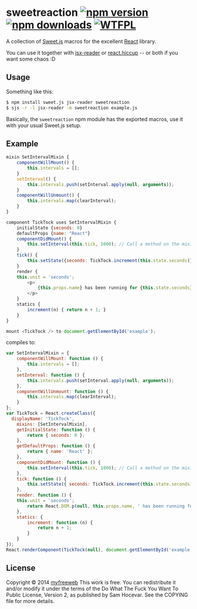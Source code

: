 # sweetreaction [![npm version](https://img.shields.io/npm/v/sweetreaction.svg?style=flat) ![npm downloads](https://img.shields.io/npm/dm/sweetreaction.svg?style=flat)](https://www.npmjs.org/package/sweetreaction) [![WTFPL](https://img.shields.io/badge/license-WTFPL-brightgreen.svg?style=flat)](https://www.tldrlegal.com/l/wtfpl)

A collection of [Sweet.js] macros for the excellent [React] library.

You can use it together with [jsx-reader] or [react.hiccup] -- or both if you want some chaos :D

[Sweet.js]: http://sweetjs.org
[React]: https://facebook.github.io/react/index.html
[jsx-reader]: https://github.com/jlongster/jsx-reader
[react.hiccup]: https://github.com/lantiga/react.hiccup

## Usage

Something like this:

```bash
$ npm install sweet.js jsx-reader sweetreaction
$ sjs -r -l jsx-reader -m sweetreaction example.js
```

Basically, the `sweetreaction` npm module has the exported macros, use it with your usual Sweet.js setup.

## Example

```js
mixin SetIntervalMixin {
	componentWillMount() {
		this.intervals = [];
	}
	setInterval() {
		this.intervals.push(setInterval.apply(null, arguments));
	}
	componentWillUnmount() {
		this.intervals.map(clearInterval);
	}
}

component TickTock uses SetIntervalMixin {
	initialState {seconds: 0}
	defaultProps {name: "React"}
	componentDidMount() {
		this.setInterval(this.tick, 1000); // Call a method on the mixin
	}
	tick() {
		this.setState({seconds: TickTock.increment(this.state.seconds)});
	}
	render {
    this.unit = 'seconds';
		<p>
			{this.props.name} has been running for {this.state.seconds} {this.unit}.
		</p>
	}
	statics {
		increment(n) { return n + 1; }
	}
}

mount <TickTock /> to document.getElementById('example');
```

compiles to:

```js
var SetIntervalMixin = {
	componentWillMount: function () {
		this.intervals = [];
	},
	setInterval: function () {
		this.intervals.push(setInterval.apply(null, arguments));
	},
	componentWillUnmount: function () {
		this.intervals.map(clearInterval);
	}
};
var TickTock = React.createClass({
  displayName: 'TickTock',
	mixins: [SetIntervalMixin],
	getInitialState: function () {
		return { seconds: 0 };
	},
	getDefaultProps: function () {
		return { name: 'React' };
	},
	componentDidMount: function () {
		this.setInterval(this.tick, 1000); // Call a method on the mixin
	},
	tick: function () {
		this.setState({ seconds: TickTock.increment(this.state.seconds) });
	},
	render: function () {
    this.unit = 'seconds';
		return React.DOM.p(null, this.props.name, ' has been running for ', this.state.seconds, ' ', this.unit, '.');
	},
	statics: {
		increment: function (n) {
			return n + 1;
		}
	}
});
React.renderComponent(TickTock(null), document.getElementById('example'));
```

## License

Copyright © 2014 [myfreeweb](https://github.com/myfreeweb)
This work is free. You can redistribute it and/or modify it under the
terms of the Do What The Fuck You Want To Public License, Version 2,
as published by Sam Hocevar. See the COPYING file for more details.
